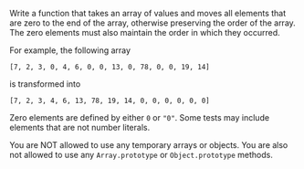 Write a function that takes an array of values and moves all elements that are zero to the end of the array, otherwise preserving the order of the array. The zero elements must also maintain the order in which they occurred.

For example, the following array

```[7, 2, 3, 0, 4, 6, 0, 0, 13, 0, 78, 0, 0, 19, 14]```

is transformed into

```[7, 2, 3, 4, 6, 13, 78, 19, 14, 0, 0, 0, 0, 0, 0]```

Zero elements are defined by either ```0``` or ```"0"```. Some tests may include elements that are not number literals.

You are NOT allowed to use any temporary arrays or objects. You are also not allowed to use any ```Array.prototype``` or ```Object.prototype``` methods.